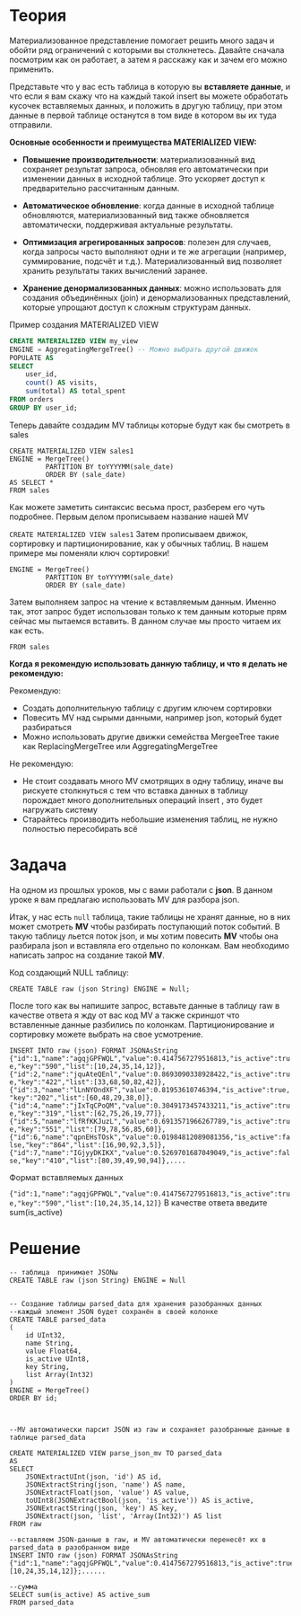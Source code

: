 # Теория
Материализованное представление помогает решить много задач и обойти ряд ограничений с которыми вы столкнетесь. Давайте сначала посмотрим как он работает, а затем я расскажу как и зачем его можно применить.

Представьте что у вас есть таблица в которую вы **вставляете данные**, и что если я вам скажу что на каждый такой insert вы можете обработать кусочек вставляемых данных, и положить в другую таблицу, при этом данные в первой таблице останутся в том виде в котором вы их туда отправили.

**Основные особенности и преимущества MATERIALIZED VIEW:**
- **Повышение производительности**: материализованный вид сохраняет результат запроса, обновляя его автоматически при изменении данных в исходной таблице. Это ускоряет доступ к предварительно рассчитанным данным.

- **Автоматическое обновление**: когда данные в исходной таблице обновляются, материализованный вид также обновляется автоматически, поддерживая актуальные результаты.

- **Оптимизация агрегированных запросов**: полезен для случаев, когда запросы часто выполняют одни и те же агрегации (например, суммирование, подсчёт и т.д.). Материализованный вид позволяет хранить результаты таких вычислений заранее.

- **Хранение денормализованных данных**: можно использовать для создания объединённых (join) и денормализованных представлений, которые упрощают доступ к сложным структурам данных.

Пример создания MATERIALIZED VIEW
```sql
CREATE MATERIALIZED VIEW my_view
ENGINE = AggregatingMergeTree() -- Можно выбрать другой движок
POPULATE AS
SELECT
    user_id,
    count() AS visits,
    sum(total) AS total_spent
FROM orders
GROUP BY user_id;
```

Теперь давайте создадим MV таблицы которые будут как бы смотреть в sales
```
CREATE MATERIALIZED VIEW sales1
ENGINE = MergeTree() 
         PARTITION BY toYYYYMM(sale_date) 
         ORDER BY (sale_date)
AS SELECT *
FROM sales
```
Как можете заметить синтаксис весьма прост, разберем его чуть подробнее. Первым делом прописываем название нашей MV

```CREATE MATERIALIZED VIEW sales1```
Затем прописываем движок, сортировку и партиционирование, как у обычных таблиц. В нашем примере мы поменяли ключ сортировки!

```
ENGINE = MergeTree() 
         PARTITION BY toYYYYMM(sale_date) 
         ORDER BY (sale_date)
 ```
Затем выполняем запрос на чтение к вставляемым данным. Именно так, этот запрос будет использован только к тем данным которые прям сейчас мы пытаемся вставить. В данном случае мы просто читаем их как есть.

```AS SELECT *
FROM sales
```
**Когда я рекомендую использовать данную таблицу, и что я делать не рекомендую:**

Рекомендую:

- Создать дополнительную таблицу с другим ключем сортировки 
- Повесить MV над сырыми данными, например json, который будет разбираться
- Можно использовать другие движки семейства MergeeTree такие как ReplacingMergeTree или AggregatingMergeTree

Не рекомендую:

- Не стоит создавать много MV смотрящих в одну таблицу, иначе вы рискуете столкнуться с тем что вставка данных в таблицу порождает много дополнительных операций insert , это будет нагружать систему
- Старайтесь производить небольшие изменения таблиц, не нужно полностью пересобирать всё
# Задача
На одном из прошлых уроков, мы с вами работали с **json**. В данном уроке я вам предлагаю использовать MV для разбора json.

Итак, у нас есть ```null``` таблица, такие таблицы не хранят данные, но в них может смотреть **MV** чтобы разбирать поступающий поток событий. В такую таблицу льется поток json, и мы хотим повесить **MV** чтобы она разбирала json и вставляла его отдельно по колонкам. Вам необходимо написать запрос на создание такой **MV**.

Код создающий NULL таблицу:

```CREATE TABLE raw (json String) ENGINE = Null;```

После того как вы напишите запрос, вставьте данные в таблицу raw в качестве ответа я жду от вас код MV а также скриншот что вставленные данные разбились по колонкам. Партиционирование и сортировку можете выбрать на свое усмотрение.

```INSERT INTO raw (json) FORMAT JSONAsString {"id":1,"name":"agqjGPFWQL","value":0.4147567279516813,"is_active":true,"key":"590","list":[10,24,35,14,12]},{"id":2,"name":"jquAteQEnl","value":0.8693090338928422,"is_active":true,"key":"422","list":[33,68,50,82,42]},{"id":3,"name":"lLnNYOndXF","value":0.81953610746394,"is_active":true,"key":"202","list":[60,48,29,38,0]},{"id":4,"name":"jIxTqCPoQM","value":0.3049173457433211,"is_active":true,"key":"319","list":[62,75,26,19,77]},{"id":5,"name":"lfRfKKJuzL","value":0.6913571966267789,"is_active":true,"key":"551","list":[79,78,56,85,60]},{"id":6,"name":"qpnEHsTOsk","value":0.01984812089081356,"is_active":false,"key":"864","list":[16,90,92,3,5]},{"id":7,"name":"IGjyyDKIKX","value":0.5269701687049049,"is_active":false,"key":"410","list":[80,39,49,90,94]},....```

Формат вставляемых данных

```{"id":1,"name":"agqjGPFWQL","value":0.4147567279516813,"is_active":true,"key":"590","list":[10,24,35,14,12]}```
В качестве ответа введите sum(is_active) 
# Решение
```
-- таблица  принимает JSONы
CREATE TABLE raw (json String) ENGINE = Null


-- Создание таблицы parsed_data для хранения разобранных данных
--каждый элемент JSON будет сохранён в своей колонке
CREATE TABLE parsed_data
(
    id UInt32,
    name String,
    value Float64,
    is_active UInt8,
    key String,
    list Array(Int32)
)
ENGINE = MergeTree()
ORDER BY id;

 

--MV автоматически парсит JSON из raw и сохраняет разобранные данные в таблице parsed_data

CREATE MATERIALIZED VIEW parse_json_mv TO parsed_data
AS
SELECT
    JSONExtractUInt(json, 'id') AS id,
    JSONExtractString(json, 'name') AS name,
    JSONExtractFloat(json, 'value') AS value,
    toUInt8(JSONExtractBool(json, 'is_active')) AS is_active,
    JSONExtractString(json, 'key') AS key,
    JSONExtract(json, 'list', 'Array(Int32)') AS list
FROM raw

--вставляем JSON-данные в raw, и MV автоматически перенесёт их в parsed_data в разобранном виде
INSERT INTO raw (json) FORMAT JSONAsString
{"id":1,"name":"agqjGPFWQL","value":0.4147567279516813,"is_active":true,"key":"590","list":[10,24,35,14,12]};......

--сумма
SELECT sum(is_active) AS active_sum
FROM parsed_data
```
 